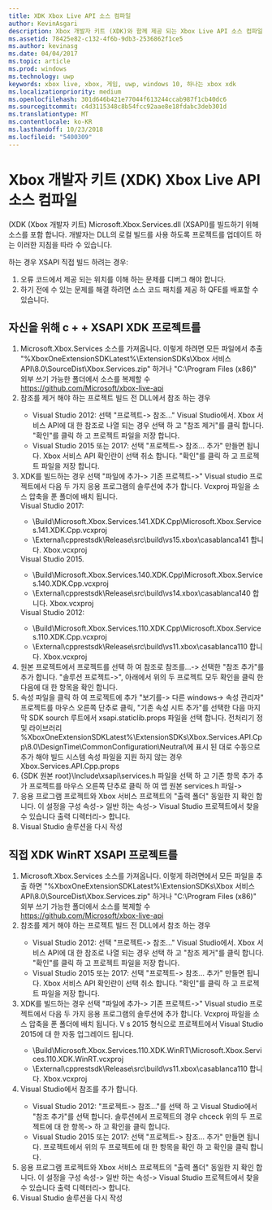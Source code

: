 ```yaml
---
title: XDK Xbox Live API 소스 컴파일
author: KevinAsgari
description: Xbox 개발자 키트 (XDK)와 함께 제공 되는 Xbox Live API 소스 컴파일 하는 방법을 알아봅니다.
ms.assetid: 78425e82-c132-4f6b-9db3-2536862f1ce5
ms.author: kevinasg
ms.date: 04/04/2017
ms.topic: article
ms.prod: windows
ms.technology: uwp
keywords: xbox live, xbox, 게임, uwp, windows 10, 하나는 xbox xdk
ms.localizationpriority: medium
ms.openlocfilehash: 301d646b421e77044f613244ccab987f1cb40dc6
ms.sourcegitcommit: c4d3115348c8b54fcc92aae8e18fdabc3deb301d
ms.translationtype: MT
ms.contentlocale: ko-KR
ms.lasthandoff: 10/23/2018
ms.locfileid: "5400309"
---
```

# <a name="compile-the-xbox-developer-kit-xdk-xbox-live-api-source"></a>Xbox 개발자 키트 (XDK) Xbox Live API 소스 컴파일

(XDK (Xbox 개발자 키트) Microsoft.Xbox.Services.dll (XSAPI)를 빌드하기 위해 소스를 포함 합니다. 개발자는 DLL의 로컬 빌드를 사용 하도록 프로젝트를 업데이트 하는 이러한 지침을 따라 수 있습니다.

하는 경우 XSAPI 직접 빌드 하려는 경우:
1. 오류 코드에서 제공 되는 위치를 이해 하는 문제를 디버그 해야 합니다.
1. 하기 전에 수 있는 문제를 해결 하려면 소스 코드 패치를 제공 하 QFE를 배포할 수 있습니다.

## <a name="to-compile-the-xdk-c-xsapi-project-for-yourself"></a>자신을 위해 c + + XSAPI XDK 프로젝트를

<ol>
  <li> Microsoft.Xbox.Services 소스를 가져옵니다. 이렇게 하려면 모든 파일에서 추출 "%XboxOneExtensionSDKLatest%\ExtensionSDKs\Xbox 서비스 API\8.0\SourceDist\Xbox.Services.zip" 하거나 "C:\Program Files (x86)" 외부 쓰기 가능한 폴더에서 소스를 복제할 수<a href ="https://github.com/Microsoft/xbox-live-api">https://github.com/Microsoft/xbox-live-api</a></li>
  <li> 참조를 제거 해야 하는 프로젝트 빌드 전 DLL에서 참조 하는 경우</li>
    <ul>
      <li> Visual Studio 2012: 선택 "프로젝트-> 참조..." Visual Studio에서. Xbox 서비스 API에 대 한 참조로 나열 되는 경우 선택 하 고 "참조 제거"를 클릭 합니다. "확인"를 클릭 하 고 프로젝트 파일을 저장 합니다.</li>
      <li> Visual Studio 2015 또는 2017: 선택 "프로젝트-> 참조... 추가" 만들면 됩니다. Xbox 서비스 API 확인란이 선택 취소 합니다. "확인"를 클릭 하 고 프로젝트 파일을 저장 합니다.</li>
    </ul>
  <li> XDK를 빌드하는 경우 선택 "파일에 추가-> 기존 프로젝트->" Visual studio 프로젝트에서 다음 두 가지 응용 프로그램의 솔루션에 추가 합니다. Vcxproj 파일을 소스 압축을 푼 폴더에 배치 됩니다.</li>
Visual Studio 2017: <ul>
      <li>\Build\Microsoft.Xbox.Services.141.XDK.Cpp\Microsoft.Xbox.Services.141.XDK.Cpp.vcxproj</li>   <li>\External\cpprestsdk\Release\src\build\vs15.xbox\casablanca141 합니다. Xbox.vcxproj</li>
    </ul>
Visual Studio 2015. <ul>
      <li>\Build\Microsoft.Xbox.Services.140.XDK.Cpp\Microsoft.Xbox.Services.140.XDK.Cpp.vcxproj</li> <li>\External\cpprestsdk\Release\src\build\vs14.xbox\casablanca140 합니다. Xbox.vcxproj</li>
    </ul>
Visual Studio 2012: <ul>
      <li>\Build\Microsoft.Xbox.Services.110.XDK.Cpp\Microsoft.Xbox.Services.110.XDK.Cpp.vcxproj</li> <li>\External\cpprestsdk\Release\src\build\vs11.xbox\casablanca110 합니다. Xbox.vcxproj</li>
    </ul>
    <li> 원본 프로젝트에서 프로젝트를 선택 하 여 참조로 참조를...-> 선택한 "참조 추가"를 추가 합니다. "솔루션 프로젝트->", 아래에서 위의 두 프로젝트 모두 확인을 클릭 한 다음에 대 한 항목을 확인 합니다.</li>
    <li> 속성 파일을 클릭 하 여 프로젝트에 추가 "보기를-> 다른 windows-> 속성 관리자" 프로젝트를 마우스 오른쪽 단추로 클릭, "기존 속성 시트 추가"를 선택한 다음 마지막 SDK sourch 루트에서 xsapi.staticlib.props 파일을 선택 합니다.  전처리기 정 및 라이브러리 %XboxOneExtensionSDKLatest%\ExtensionSDKs\Xbox.Services.API.Cpp\8.0\DesignTime\CommonConfiguration\Neutral\에 표시 된 대로 수동으로 추가 해야 빌드 시스템 속성 파일을 지원 하지 않는 경우 Xbox.Services.API.Cpp.props</li>
    <li> {SDK 원본 root}\Include\xsapi\services.h 파일을 선택 하 고 기존 항목 추가 추가 프로젝트를 마우스 오른쪽 단추로 클릭 하 여 앱 원본 services.h 파일-></li>
    <li> 응용 프로그램 프로젝트와 Xbox 서비스 프로젝트의 "출력 폴더" 동일한 지 확인 합니다. 이 설정을 구성 속성-> 일반 하는 속성-> Visual Studio 프로젝트에서 찾을 수 있습니다 출력 디렉터리-> 합니다.</li>
    <li> Visual Studio 솔루션을 다시 작성</li>
</ol>

## <a name="to-compile-the-xdk-winrt-xsapi-project-for-yourself"></a>직접 XDK WinRT XSAPI 프로젝트를

<ol>
  <li> Microsoft.Xbox.Services 소스를 가져옵니다. 이렇게 하려면에서 모든 파일을 추출 하면 "%XboxOneExtensionSDKLatest%\ExtensionSDKs\Xbox 서비스 API\8.0\SourceDist\Xbox.Services.zip" 하거나 "C:\Program Files (x86)" 외부 쓰기 가능한 폴더에서 소스를 복제할 수<a href ="https://github.com/Microsoft/xbox-live-api">https://github.com/Microsoft/xbox-live-api</a></li>
  <li> 참조를 제거 해야 하는 프로젝트 빌드 전 DLL에서 참조 하는 경우</li>
    <ul>
      <li> Visual Studio 2012: 선택 "프로젝트-> 참조..." Visual Studio에서. Xbox 서비스 API에 대 한 참조로 나열 되는 경우 선택 하 고 "참조 제거"를 클릭 합니다. "확인"를 클릭 하 고 프로젝트 파일을 저장 합니다.</li>
      <li> Visual Studio 2015 또는 2017: 선택 "프로젝트-> 참조... 추가" 만들면 됩니다. Xbox 서비스 API 확인란이 선택 취소 합니다. "확인"를 클릭 하 고 프로젝트 파일을 저장 합니다.</li>
    </ul>
  <li> XDK를 빌드하는 경우 선택 "파일에 추가-> 기존 프로젝트->" Visual studio 프로젝트에서 다음 두 가지 응용 프로그램의 솔루션에 추가 합니다. Vcxproj 파일을 소스 압축을 푼 폴더에 배치 됩니다.  V s 2015 형식으로 프로젝트에서 Visual Studio 2015에 대 한 자동 업그레이드 됩니다.</li>
    <ul>
      <li>\Build\Microsoft.Xbox.Services.110.XDK.WinRT\Microsoft.Xbox.Services.110.XDK.WinRT.vcxproj</li> <li>\External\cpprestsdk\Release\src\build\vs11.xbox\casablanca110 합니다. Xbox.vcxproj</li>
    </ul>
  <li> Visual Studio에서 참조를 추가 합니다.</li>
    <ul>
      <li> Visual Studio 2012: "프로젝트-> 참조..."를 선택 하 고 Visual Studio에서 "참조 추가"를 선택 합니다. 솔루션에서 프로젝트의 경우 chceck 위의 두 프로젝트에 대 한 항목-> 하 고 확인을 클릭 합니다.</li>
      <li> Visual Studio 2015 또는 2017: 선택 "프로젝트-> 참조... 추가" 만들면 됩니다. 프로젝트에서 위의 두 프로젝트에 대 한 항목을 확인 하 고 확인을 클릭 합니다.</li>
    </ul>
  <li> 응용 프로그램 프로젝트와 Xbox 서비스 프로젝트의 "출력 폴더" 동일한 지 확인 합니다. 이 설정을 구성 속성-> 일반 하는 속성-> Visual Studio 프로젝트에서 찾을 수 있습니다 출력 디렉터리-> 합니다.</li>
  <li> Visual Studio 솔루션을 다시 작성</li>
</ol>
